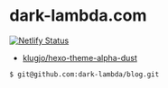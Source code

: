# dark-lambda.com

[![Netlify Status](https://api.netlify.com/api/v1/badges/b9c91f79-4e0a-4ec5-b648-8f74c98525dd/deploy-status)](https://app.netlify.com/sites/dark-lambda/deploys)

- [klugjo/hexo-theme-alpha-dust](https://github.com/klugjo/hexo-theme-alpha-dust)

```shell
$ git@github.com:dark-lambda/blog.git
```